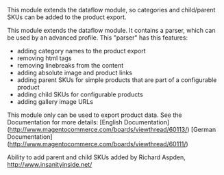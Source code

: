 This module extends the dataflow module, so categories and child/parent SKUs can be added to the product export.

This module extends the dataflow module. It contains a parser, which can be used by an advanced profile. This &quot;parser&quot; has this features:
* adding category names to the product export
* removing html tags
* removing linebreaks from the content
* adding absolute image and product links
* adding parent SKUs for simple products that are part of a configurable product
* adding child SKUs for configurable products
* adding gallery image URLs

This module only can be used to export product data. See the Documentation for more details: 
[English Documentation] (http://www.magentocommerce.com/boards/viewthread/60113/)
[German Documentation] (http://www.magentocommerce.com/boards/viewthread/60111/)

Ability to add parent and child SKUs added by Richard Aspden, http://www.insanityinside.net/</description>